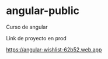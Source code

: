 # angular-public
Curso de angular


Link de proyecto en prod

https://angular-wishlist-62b52.web.app
